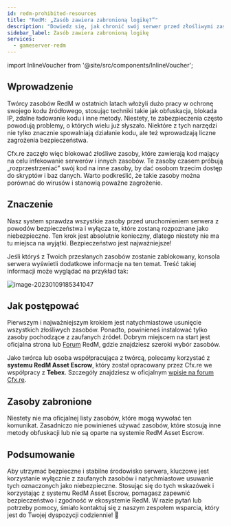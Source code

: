 ```yaml
---
id: redm-prohibited-resources
title: "RedM: „Zasób zawiera zabronioną logikę?”"
description: "Dowiedz się, jak chronić swój serwer przed złośliwymi zasobami RedM i zapewnić bezpieczną, wydajną rozgrywkę → Sprawdź teraz"
sidebar_label: Zasób zawiera zabronioną logikę
services:
  - gameserver-redm
---
```


import InlineVoucher from '@site/src/components/InlineVoucher';

## Wprowadzenie

Twórcy zasobów RedM w ostatnich latach włożyli dużo pracy w ochronę swojego kodu źródłowego, stosując techniki takie jak obfuskacja, blokada IP, zdalne ładowanie kodu i inne metody. Niestety, te zabezpieczenia często powodują problemy, o których wielu już słyszało. Niektóre z tych narzędzi nie tylko znacznie spowalniają działanie kodu, ale też wprowadzają liczne zagrożenia bezpieczeństwa.

Cfx.re zaczęło więc blokować złośliwe zasoby, które zawierają kod mający na celu infekowanie serwerów i innych zasobów. Te zasoby czasem próbują „rozprzestrzeniać” swój kod na inne zasoby, by dać osobom trzecim dostęp do skryptów i baz danych. Warto podkreślić, że takie zasoby można porównać do wirusów i stanowią poważne zagrożenie.

<InlineVoucher />



## Znaczenie

Nasz system sprawdza wszystkie zasoby przed uruchomieniem serwera z powodów bezpieczeństwa i wyłącza te, które zostaną rozpoznane jako niebezpieczne. Ten krok jest absolutnie konieczny, dlatego niestety nie ma tu miejsca na wyjątki. Bezpieczeństwo jest najważniejsze!

Jeśli któryś z Twoich przesłanych zasobów zostanie zablokowany, konsola serwera wyświetli dodatkowe informacje na ten temat. Treść takiej informacji może wyglądać na przykład tak:

![image-20230109185341047](https://screensaver01.zap-hosting.com/index.php/s/WdCGZweo6Z5QNnz/preview)



## Jak postępować

Pierwszym i najważniejszym krokiem jest natychmiastowe usunięcie wszystkich złośliwych zasobów. Ponadto, powinieneś instalować tylko zasoby pochodzące z zaufanych źródeł. Dobrym miejscem na start jest oficjalna strona lub [Forum](https://forum.cfx.re/c/development/releases/7) RedM, gdzie znajdziesz szeroki wybór zasobów.

Jako twórca lub osoba współpracująca z twórcą, polecamy korzystać z **systemu RedM Asset Escrow**, który został opracowany przez Cfx.re we współpracy z **Tebex**. Szczegóły znajdziesz w oficjalnym [wpisie na forum Cfx.re](https://forum.cfx.re/t/introducing-redm-asset-escrow/5303450).



## Zasoby zabronione

Niestety nie ma oficjalnej listy zasobów, które mogą wywołać ten komunikat. Zasadniczo nie powinieneś używać zasobów, które stosują inne metody obfuskacji lub nie są oparte na systemie RedM Asset Escrow.



## Podsumowanie
Aby utrzymać bezpieczne i stabilne środowisko serwera, kluczowe jest korzystanie wyłącznie z zaufanych zasobów i natychmiastowe usuwanie tych oznaczonych jako niebezpieczne. Stosując się do tych wskazówek i korzystając z systemu RedM Asset Escrow, pomagasz zapewnić bezpieczeństwo i zgodność w ekosystemie RedM. W razie pytań lub potrzeby pomocy, śmiało kontaktuj się z naszym zespołem wsparcia, który jest do Twojej dyspozycji codziennie! 🙂

<InlineVoucher />
